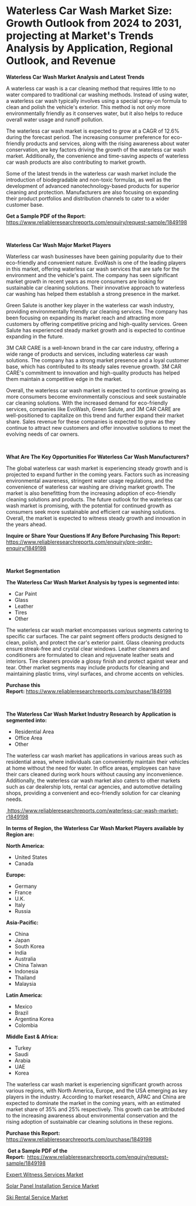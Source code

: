 <p><h1>Waterless Car Wash Market Size: Growth Outlook from 2024 to 2031, projecting at Market's Trends Analysis by Application, Regional Outlook, and Revenue</h1></p><p><strong>Waterless Car Wash Market Analysis and Latest Trends</strong></p>
<p><p>A waterless car wash is a car cleaning method that requires little to no water compared to traditional car washing methods. Instead of using water, a waterless car wash typically involves using a special spray-on formula to clean and polish the vehicle's exterior. This method is not only more environmentally friendly as it conserves water, but it also helps to reduce overall water usage and runoff pollution.</p><p>The waterless car wash market is expected to grow at a CAGR of 12.6% during the forecast period. The increasing consumer preference for eco-friendly products and services, along with the rising awareness about water conservation, are key factors driving the growth of the waterless car wash market. Additionally, the convenience and time-saving aspects of waterless car wash products are also contributing to market growth.</p><p>Some of the latest trends in the waterless car wash market include the introduction of biodegradable and non-toxic formulas, as well as the development of advanced nanotechnology-based products for superior cleaning and protection. Manufacturers are also focusing on expanding their product portfolios and distribution channels to cater to a wider customer base.</p></p>
<p><strong>Get a Sample PDF of the Report:&nbsp;</strong> <a href="https://www.reliableresearchreports.com/enquiry/request-sample/1849198">https://www.reliableresearchreports.com/enquiry/request-sample/1849198</a></p>
<p>&nbsp;</p>
<p><strong>Waterless Car Wash Major Market Players</strong></p>
<p><p>Waterless car wash businesses have been gaining popularity due to their eco-friendly and convenient nature. EvoWash is one of the leading players in this market, offering waterless car wash services that are safe for the environment and the vehicle's paint. The company has seen significant market growth in recent years as more consumers are looking for sustainable car cleaning solutions. Their innovative approach to waterless car washing has helped them establish a strong presence in the market.</p><p>Green Salute is another key player in the waterless car wash industry, providing environmentally friendly car cleaning services. The company has been focusing on expanding its market reach and attracting more customers by offering competitive pricing and high-quality services. Green Salute has experienced steady market growth and is expected to continue expanding in the future.</p><p>3M CAR CARE is a well-known brand in the car care industry, offering a wide range of products and services, including waterless car wash solutions. The company has a strong market presence and a loyal customer base, which has contributed to its steady sales revenue growth. 3M CAR CARE's commitment to innovation and high-quality products has helped them maintain a competitive edge in the market.</p><p>Overall, the waterless car wash market is expected to continue growing as more consumers become environmentally conscious and seek sustainable car cleaning solutions. With the increased demand for eco-friendly services, companies like EvoWash, Green Salute, and 3M CAR CARE are well-positioned to capitalize on this trend and further expand their market share. Sales revenue for these companies is expected to grow as they continue to attract new customers and offer innovative solutions to meet the evolving needs of car owners.</p></p>
<p>&nbsp;</p>
<p><strong>What Are The Key Opportunities For Waterless Car Wash Manufacturers?</strong></p>
<p><p>The global waterless car wash market is experiencing steady growth and is projected to expand further in the coming years. Factors such as increasing environmental awareness, stringent water usage regulations, and the convenience of waterless car washing are driving market growth. The market is also benefitting from the increasing adoption of eco-friendly cleaning solutions and products. The future outlook for the waterless car wash market is promising, with the potential for continued growth as consumers seek more sustainable and efficient car washing solutions. Overall, the market is expected to witness steady growth and innovation in the years ahead.</p></p>
<p><strong>Inquire or Share Your Questions If Any Before Purchasing This Report:</strong> <a href="https://www.reliableresearchreports.com/enquiry/pre-order-enquiry/1849198">https://www.reliableresearchreports.com/enquiry/pre-order-enquiry/1849198</a></p>
<p>&nbsp;</p>
<p><strong>Market Segmentation</strong></p>
<p><strong>The Waterless Car Wash Market Analysis by types is segmented into:</strong></p>
<p><ul><li>Car Paint</li><li>Glass</li><li>Leather</li><li>Tires</li><li>Other</li></ul></p>
<p><p>The waterless car wash market encompasses various segments catering to specific car surfaces. The car paint segment offers products designed to clean, polish, and protect the car's exterior paint. Glass cleaning products ensure streak-free and crystal clear windows. Leather cleaners and conditioners are formulated to clean and rejuvenate leather seats and interiors. Tire cleaners provide a glossy finish and protect against wear and tear. Other market segments may include products for cleaning and maintaining plastic trims, vinyl surfaces, and chrome accents on vehicles.</p></p>
<p><strong>Purchase this Report:&nbsp;</strong><a href="https://www.reliableresearchreports.com/purchase/1849198">https://www.reliableresearchreports.com/purchase/1849198</a></p>
<p>&nbsp;</p>
<p><strong>The Waterless Car Wash Market Industry Research by Application is segmented into:</strong></p>
<p><ul><li>Residential Area</li><li>Office Area</li><li>Other</li></ul></p>
<p><p>The waterless car wash market has applications in various areas such as residential areas, where individuals can conveniently maintain their vehicles at home without the need for water. In office areas, employees can have their cars cleaned during work hours without causing any inconvenience. Additionally, the waterless car wash market also caters to other markets such as car dealership lots, rental car agencies, and automotive detailing shops, providing a convenient and eco-friendly solution for car cleaning needs.</p></p>
<p><a href="https://www.reliableresearchreports.com/waterless-car-wash-market-r1849198">&nbsp;https://www.reliableresearchreports.com/waterless-car-wash-market-r1849198</a></p>
<p><strong>In terms of Region, the Waterless Car Wash Market Players available by Region are:</strong></p>
<p>
    <p> <strong> North America: </strong>
        <ul>
            <li>United States</li>
            <li>Canada</li>
        </ul>
        </p> 
    <p> <strong> Europe: </strong>
        <ul>
            <li>Germany</li>
            <li>France</li>
            <li>U.K.</li>
            <li>Italy</li>
            <li>Russia</li>
        </ul>
        </p> 
    <p> <strong> Asia-Pacific: </strong>
        <ul>
            <li>China</li>
            <li>Japan</li>
            <li>South Korea</li>
            <li>India</li>
            <li>Australia</li>
            <li>China Taiwan</li>
            <li>Indonesia</li>
            <li>Thailand</li>
            <li>Malaysia</li>
        </ul>
        </p> 
    <p> <strong> Latin America: </strong>
        <ul>
            <li>Mexico</li>
            <li>Brazil</li>
            <li>Argentina Korea</li>
            <li>Colombia</li>
        </ul>
        </p> 
    <p> <strong> Middle East & Africa: </strong>
        <ul>
            <li>Turkey</li>
            <li>Saudi</li>
            <li>Arabia</li>
            <li>UAE</li>
            <li>Korea</li>
        </ul>
    </p>
    </p>
<p><p>The waterless car wash market is experiencing significant growth across various regions, with North America, Europe, and the USA emerging as key players in the industry. According to market research, APAC and China are expected to dominate the market in the coming years, with an estimated market share of 35% and 25% respectively. This growth can be attributed to the increasing awareness about environmental conservation and the rising adoption of sustainable car cleaning solutions in these regions.</p></p>
<p><strong>Purchase this Report: </strong><a href="https://www.reliableresearchreports.com/purchase/1849198">https://www.reliableresearchreports.com/purchase/1849198</a></p>
<p>&nbsp;<strong>Get a Sample PDF of the Report:&nbsp;&nbsp;</strong><a href="https://www.reliableresearchreports.com/enquiry/request-sample/1849198">https://www.reliableresearchreports.com/enquiry/request-sample/1849198</a></p>
<p><strong></strong></p>
<p><p><a href="https://github.com/DeonteStanton2023/Market-Research-Report-List-1/blob/main/expert-witness-services-market.md">Expert Witness Services Market</a></p><p><a href="https://github.com/ZackaryHalvorson2023/Market-Research-Report-List-1/blob/main/solar-panel-installation-service-market.md">Solar Panel Installation Service Market</a></p><p><a href="https://github.com/AnnChovey2023/Market-Research-Report-List-1/blob/main/ski-rental-service-market.md">Ski Rental Service Market</a></p></p>